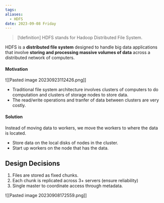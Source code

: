 ```yaml
---
tags: 
aliases:
  - HDFS
date: 2023-09-08 Friday
---
```


>[!definition]
> HDFS stands for Hadoop Distributed File System.

HDFS is a **distributed file system** designed to handle big data applications that involve **storing and processing massive volumes of data** across a distributed network of computers.

#### Motivation

![[Pasted image 20230923112426.png]]

- Traditional file system architecture involves clusters of computers to do computation and clusters of storage nodes to store data. 
- The read/write operations and tranfer of data between clusters are very costly.

#### Solution

Instead of moving data to workers, we move the workers to where the data is located.
- Store data on the local disks of nodes in the cluster.
- Start up workers on the node that has the data.

## Design Decisions

1. Files are stored as fixed chunks.
2. Each chunk is replicated across 3+ servers (ensure reliability)
3. Single master to coordinate access through metadata.

![[Pasted image 20230908172559.png]]

